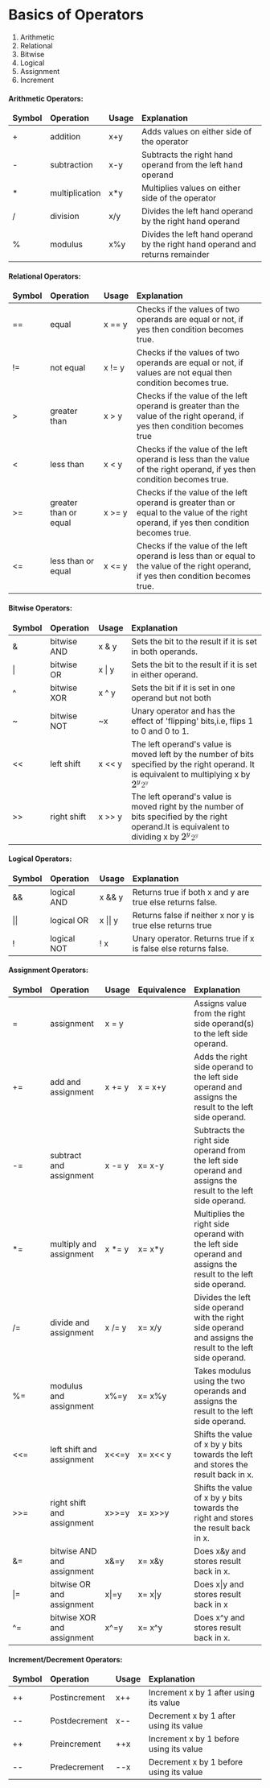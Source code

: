 <h1>Basics of Operators</h1>

<div class="operator-list">
    <ol>
        <li>Arithmetic</li>
        <li>Relational</li>
        <li>Bitwise</li>
        <li>Logical</li>
        <li>Assignment</li>
        <li>Increment</li>
    </ol>
</div>

<!-- Arithmetic Operators: -->
<h4>Arithmetic Operators:</h4>
<table class="pd-table">
    <thead>
        <tr class="align-top">
            <td class="medium-col heading left-row right-row"> <strong>Symbol</strong> </td>
            <td class="medium-col heading right-row"> <strong>Operation</strong> </td>
            <td class="medium-col heading right-row"> <strong>Usage</strong> </td>
            <td class="large-col heading right-row"> <strong>Explanation</strong> </td>
        </tr>
    </thead>
    <tbody>
        <tr>
            <td class="medium-col bold left-row right-row"> + </td>
            <td class="medium-col bold right-row"> addition </td>
            <td class="medium-col bold right-row"> x+y </td>
            <td class="large-col bold right-row">Adds values on either side of the operator</td>
        </tr>
        <tr>
            <td class="medium-col bold left-row right-row"> - </td>
            <td class="medium-col bold right-row"> subtraction </td>
            <td class="medium-col bold right-row"> x-y </td>
            <td class="large-col bold right-row">Subtracts the right hand operand from the left hand operand</td>
        </tr>
        <tr>
            <td class="medium-col bold left-row right-row"> * </td>
            <td class="medium-col bold right-row"> multiplication </td>
            <td class="medium-col bold right-row"> x*y </td>
            <td class="large-col bold right-row">Multiplies values on either side of the operator</td>
        </tr>
        <tr>
            <td class="medium-col bold left-row right-row"> / </td>
            <td class="medium-col bold right-row"> division </td>
            <td class="medium-col bold right-row"> x/y </td>
            <td class="large-col bold right-row">Divides the left hand operand by the right hand operand</td>
        </tr>
        <tr>
            <td class="medium-col bold left-row right-row"> % </td>
            <td class="medium-col bold right-row"> modulus </td>
            <td class="medium-col bold right-row"> x%y </td>
            <td class="large-col bold right-row">Divides the left hand operand by the right hand operand and returns remainder</td>
        </tr>
    </tbody>
</table>

<!-- Relational Operators: -->
<h4>Relational Operators:</h4>

<table class="pd-table">
    <thead>
        <tr class="align-top">
            <td class="medium-col heading left-row right-row"> <strong>Symbol</strong> </td>
            <td class="medium-col heading right-row"> <strong>Operation</strong> </td>
            <td class="medium-col heading right-row"> <strong>Usage</strong> </td>
            <td class="large-col heading right-row"> <strong>Explanation</strong> </td>
        </tr>
    </thead>
    <tbody>
        <tr>
            <td class="medium-col bold left-row right-row"> == </td>
            <td class="medium-col bold right-row"> equal </td>
            <td class="medium-col bold right-row"> x == y </td>
            <td class="large-col bold right-row">Checks if the values of two operands are equal or not, if yes then condition becomes true.</td>
        </tr>
        <tr>
            <td class="medium-col bold left-row right-row"> != </td>
            <td class="medium-col bold right-row"> not equal </td>
            <td class="medium-col bold right-row"> x != y </td>
            <td class="large-col bold right-row">Checks if the values of two operands are equal or not, if values are not equal then condition becomes true.</td>
        </tr>
        <tr>
            <td class="medium-col bold left-row right-row"> &gt; </td>
            <td class="medium-col bold right-row"> greater than </td>
            <td class="medium-col bold right-row"> x &gt; y </td>
            <td class="large-col bold right-row">Checks if the value of the left operand is greater than the value of the right operand, if yes then condition becomes true</td>
        </tr>
        <tr>
            <td class="medium-col bold left-row right-row"> &lt; </td>
            <td class="medium-col bold right-row"> less than </td>
            <td class="medium-col bold right-row"> x &lt; y </td>
            <td class="large-col bold right-row">Checks if the value of the left operand is less than the value of the right operand, if yes then condition becomes true.</td>
        </tr>
        <tr>
            <td class="medium-col bold left-row right-row"> &gt;= </td>
            <td class="medium-col bold right-row"> greater than or equal </td>
            <td class="medium-col bold right-row"> x &gt;= y </td>
            <td class="large-col bold right-row">Checks if the value of the left operand is greater than or equal to the value of the right operand, if yes then condition becomes true.</td>
        </tr>
        <tr>
            <td class="medium-col bold left-row right-row"> &lt;= </td>
            <td class="medium-col bold right-row"> less than or equal </td>
            <td class="medium-col bold right-row"> x &lt;= y </td>
            <td class="large-col bold right-row">Checks if the value of the left operand is less than or equal to the value of the right operand, if yes then condition becomes true.</td>
        </tr>
    </tbody>
</table>

<!-- Bitwise Operators: -->
<h4>Bitwise Operators:</h4>
<table class="pd-table">
    <thead>
        <tr class="align-top">
            <td class="medium-col heading left-row right-row"> <strong>Symbol</strong> </td>
            <td class="medium-col heading right-row"> <strong>Operation</strong> </td>
            <td class="medium-col heading right-row"> <strong>Usage</strong> </td>
            <td class="large-col heading right-row"> <strong>Explanation</strong> </td>
        </tr>
    </thead>
    <tbody>
        <tr>
            <td class="medium-col bold left-row right-row"> &amp; </td>
            <td class="medium-col bold right-row"> bitwise AND </td>
            <td class="medium-col bold right-row"> x &amp; y </td>
            <td class="large-col bold right-row">Sets the bit to the result if it is set in both operands.</td>
        </tr>
        <tr>
            <td class="medium-col bold left-row right-row"> | </td>
            <td class="medium-col bold right-row"> bitwise OR </td>
            <td class="medium-col bold right-row"> x | y </td>
            <td class="large-col bold right-row">Sets the bit to the result if it is set in either operand.</td>
        </tr>
        <tr>
            <td class="medium-col bold left-row right-row"> ^ </td>
            <td class="medium-col bold right-row"> bitwise XOR </td>
            <td class="medium-col bold right-row"> x ^ y </td>
            <td class="large-col bold right-row">Sets the bit if it is set in one operand but not both
            </td>
        </tr>
        <tr>
            <td class="medium-col bold left-row right-row"> ~ </td>
            <td class="medium-col bold right-row"> bitwise NOT </td>
            <td class="medium-col bold right-row"> ~x </td>
            <td class="large-col bold right-row">Unary operator and has the effect of 'flipping' bits,i.e, flips 1 to 0 and 0 to 1.</td>
        </tr>
        <tr>
            <td class="medium-col bold left-row right-row"> &lt;&lt; </td>
            <td class="medium-col bold right-row"> left shift </td>
            <td class="medium-col bold right-row"> x &lt;&lt; y </td>
            <td class="large-col bold right-row">The left operand's value is moved left by the number of bits specified by the right operand. It is equivalent to multiplying x by <span class="MathJax_Preview" style="color: inherit;"></span><span class="MathJax_SVG" id="MathJax-Element-1-Frame"
                    tabindex="0" data-mathml="<math xmlns=&quot;http://www.w3.org/1998/Math/MathML&quot;><msup><mn>2</mn><mi>y</mi></msup></math>" role="presentation" style="font-size: 100%; display: inline-block; position: relative;"><svg xmlns:xlink="http://www.w3.org/1999/xlink" width="2.212ex" height="2.143ex" viewBox="0 -805.7 952.3 922.5" role="img" focusable="false" style="vertical-align: -0.271ex;" aria-hidden="true"><defs><path stroke-width="1" id="E1-MJMAIN-32" d="M109 429Q82 429 66 447T50 491Q50 562 103 614T235 666Q326 666 387 610T449 465Q449 422 429 383T381 315T301 241Q265 210 201 149L142 93L218 92Q375 92 385 97Q392 99 409 186V189H449V186Q448 183 436 95T421 3V0H50V19V31Q50 38 56 46T86 81Q115 113 136 137Q145 147 170 174T204 211T233 244T261 278T284 308T305 340T320 369T333 401T340 431T343 464Q343 527 309 573T212 619Q179 619 154 602T119 569T109 550Q109 549 114 549Q132 549 151 535T170 489Q170 464 154 447T109 429Z"></path><path stroke-width="1" id="E1-MJMATHI-79" d="M21 287Q21 301 36 335T84 406T158 442Q199 442 224 419T250 355Q248 336 247 334Q247 331 231 288T198 191T182 105Q182 62 196 45T238 27Q261 27 281 38T312 61T339 94Q339 95 344 114T358 173T377 247Q415 397 419 404Q432 431 462 431Q475 431 483 424T494 412T496 403Q496 390 447 193T391 -23Q363 -106 294 -155T156 -205Q111 -205 77 -183T43 -117Q43 -95 50 -80T69 -58T89 -48T106 -45Q150 -45 150 -87Q150 -107 138 -122T115 -142T102 -147L99 -148Q101 -153 118 -160T152 -167H160Q177 -167 186 -165Q219 -156 247 -127T290 -65T313 -9T321 21L315 17Q309 13 296 6T270 -6Q250 -11 231 -11Q185 -11 150 11T104 82Q103 89 103 113Q103 170 138 262T173 379Q173 380 173 381Q173 390 173 393T169 400T158 404H154Q131 404 112 385T82 344T65 302T57 280Q55 278 41 278H27Q21 284 21 287Z"></path></defs><g stroke="currentColor" fill="currentColor" stroke-width="0" transform="matrix(1 0 0 -1 0 0)"><use xlink:href="#E1-MJMAIN-32" x="0" y="0"></use><use transform="scale(0.707)" xlink:href="#E1-MJMATHI-79" x="707" y="557"></use></g></svg><span class="MJX_Assistive_MathML" role="presentation"><math xmlns="http://www.w3.org/1998/Math/MathML"><msup><mn>2</mn><mi>y</mi></msup></math></span></span>
                <script type="math/tex" id="MathJax-Element-1">2^y</script>
            </td>
        </tr>
        <tr>
            <td class="medium-col bold left-row right-row"> &gt;&gt; </td>
            <td class="medium-col bold right-row"> right shift </td>
            <td class="medium-col bold right-row"> x &gt;&gt; y </td>
            <td class="large-col bold right-row">The left operand's value is moved right by the number of bits specified by the right operand.It is equivalent to dividing x by <span class="MathJax_Preview" style="color: inherit;"></span><span class="MathJax_SVG" id="MathJax-Element-2-Frame"
                    tabindex="0" data-mathml="<math xmlns=&quot;http://www.w3.org/1998/Math/MathML&quot;><msup><mn>2</mn><mi>y</mi></msup></math>" role="presentation" style="font-size: 100%; display: inline-block; position: relative;"><svg xmlns:xlink="http://www.w3.org/1999/xlink" width="2.212ex" height="2.143ex" viewBox="0 -805.7 952.3 922.5" role="img" focusable="false" style="vertical-align: -0.271ex;" aria-hidden="true"><defs><path stroke-width="1" id="E2-MJMAIN-32" d="M109 429Q82 429 66 447T50 491Q50 562 103 614T235 666Q326 666 387 610T449 465Q449 422 429 383T381 315T301 241Q265 210 201 149L142 93L218 92Q375 92 385 97Q392 99 409 186V189H449V186Q448 183 436 95T421 3V0H50V19V31Q50 38 56 46T86 81Q115 113 136 137Q145 147 170 174T204 211T233 244T261 278T284 308T305 340T320 369T333 401T340 431T343 464Q343 527 309 573T212 619Q179 619 154 602T119 569T109 550Q109 549 114 549Q132 549 151 535T170 489Q170 464 154 447T109 429Z"></path><path stroke-width="1" id="E2-MJMATHI-79" d="M21 287Q21 301 36 335T84 406T158 442Q199 442 224 419T250 355Q248 336 247 334Q247 331 231 288T198 191T182 105Q182 62 196 45T238 27Q261 27 281 38T312 61T339 94Q339 95 344 114T358 173T377 247Q415 397 419 404Q432 431 462 431Q475 431 483 424T494 412T496 403Q496 390 447 193T391 -23Q363 -106 294 -155T156 -205Q111 -205 77 -183T43 -117Q43 -95 50 -80T69 -58T89 -48T106 -45Q150 -45 150 -87Q150 -107 138 -122T115 -142T102 -147L99 -148Q101 -153 118 -160T152 -167H160Q177 -167 186 -165Q219 -156 247 -127T290 -65T313 -9T321 21L315 17Q309 13 296 6T270 -6Q250 -11 231 -11Q185 -11 150 11T104 82Q103 89 103 113Q103 170 138 262T173 379Q173 380 173 381Q173 390 173 393T169 400T158 404H154Q131 404 112 385T82 344T65 302T57 280Q55 278 41 278H27Q21 284 21 287Z"></path></defs><g stroke="currentColor" fill="currentColor" stroke-width="0" transform="matrix(1 0 0 -1 0 0)"><use xlink:href="#E2-MJMAIN-32" x="0" y="0"></use><use transform="scale(0.707)" xlink:href="#E2-MJMATHI-79" x="707" y="557"></use></g></svg><span class="MJX_Assistive_MathML" role="presentation"><math xmlns="http://www.w3.org/1998/Math/MathML"><msup><mn>2</mn><mi>y</mi></msup></math></span></span>
                <script type="math/tex" id="MathJax-Element-2">2^y</script>
            </td>
        </tr>
    </tbody>
</table>

<!-- Logical Operators: -->
<h4>Logical Operators:</h4>
<table class="pd-table">
    <thead>
        <tr class="align-top">
            <td class="medium-col heading left-row right-row"> <strong>Symbol</strong> </td>
            <td class="medium-col heading right-row"> <strong>Operation</strong> </td>
            <td class="medium-col heading right-row"> <strong>Usage</strong> </td>
            <td class="large-col heading right-row"> <strong>Explanation</strong> </td>
        </tr>
    </thead>
    <tbody>
        <tr>
            <td class="medium-col bold left-row right-row"> &amp;&amp; </td>
            <td class="medium-col bold right-row"> logical AND </td>
            <td class="medium-col bold right-row"> x &amp;&amp; y </td>
            <td class="large-col bold right-row">Returns true if both x and y are true else returns false.</td>
        </tr>
        <tr>
            <td class="medium-col bold left-row right-row"> || </td>
            <td class="medium-col bold right-row"> logical OR </td>
            <td class="medium-col bold right-row"> x || y </td>
            <td class="large-col bold right-row">Returns false if neither x nor y is true else returns true</td>
        </tr>
        <tr>
            <td class="medium-col bold left-row right-row"> ! </td>
            <td class="medium-col bold right-row"> logical NOT </td>
            <td class="medium-col bold right-row"> ! x </td>
            <td class="large-col bold right-row">Unary operator. Returns true if x is false else returns false.
            </td>
        </tr>
    </tbody>
</table>

<!-- Assignment Operators: -->
<h4>Assignment Operators:</h4>

<table class="pd-table">
    <thead>
        <tr class="align-top">
            <td class="medium-col heading left-row right-row"> <strong>Symbol</strong> </td>
            <td class="medium-col heading right-row"> <strong>Operation</strong> </td>
            <td class="medium-col heading right-row"> <strong>Usage</strong> </td>
            <td class="medium-col heading right-row"> <strong>Equivalence</strong> </td>
            <td class="large-col heading right-row"> <strong>Explanation</strong> </td>
        </tr>
    </thead>
    <tbody>
        <tr>
            <td class="medium-col bold left-row right-row"> = </td>
            <td class="medium-col bold right-row"> assignment </td>
            <td class="medium-col bold right-row"> x = y </td>
            <td class="medium-col heading right-row"></td>
            <td class="large-col bold right-row">Assigns value from the right side operand(s) to the left side operand.
            </td>
        </tr>
        <tr>
            <td class="medium-col bold left-row right-row"> += </td>
            <td class="medium-col bold right-row"> add and assignment </td>
            <td class="medium-col bold right-row"> x += y </td>
            <td class="medium-col heading right-row"> x = x+y </td>
            <td class="large-col bold right-row">Adds the right side operand to the left side operand and assigns the result to the left side operand.</td>
        </tr>
        <tr>
            <td class="medium-col bold left-row right-row"> -= </td>
            <td class="medium-col bold right-row"> subtract and assignment </td>
            <td class="medium-col bold right-row"> x -= y </td>
            <td class="medium-col heading right-row"> x= x-y </td>
            <td class="large-col bold right-row">Subtracts the right side operand from the left side operand and assigns the result to the left side operand.</td>
        </tr>
        <tr>
            <td class="medium-col bold left-row right-row"> *= </td>
            <td class="medium-col bold right-row"> multiply and assignment </td>
            <td class="medium-col bold right-row"> x *= y </td>
            <td class="medium-col heading right-row"> x= x*y </td>
            <td class="large-col bold right-row">Multiplies the right side operand with the left side operand and assigns the result to the left side operand.</td>
        </tr>
        <tr>
            <td class="medium-col bold left-row right-row"> /= </td>
            <td class="medium-col bold right-row"> divide and assignment </td>
            <td class="medium-col bold right-row"> x /= y </td>
            <td class="medium-col heading right-row"> x= x/y </td>
            <td class="large-col bold right-row">Divides the left side operand with the right side operand and assigns the result to the left side operand.</td>
        </tr>
        <tr>
            <td class="medium-col bold left-row right-row"> %= </td>
            <td class="medium-col bold right-row"> modulus and assignment </td>
            <td class="medium-col bold right-row"> x%=y </td>
            <td class="medium-col heading right-row"> x= x%y </td>
            <td class="large-col bold right-row">Takes modulus using the two operands and assigns the result to the left side operand.</td>
        </tr>
        <tr>
            <td class="medium-col bold left-row right-row"> &lt;&lt;= </td>
            <td class="medium-col bold right-row"> left shift and assignment </td>
            <td class="medium-col bold right-row"> x&lt;&lt;=y </td>
            <td class="medium-col heading right-row"> x= x&lt;&lt; y </td>
            <td class="large-col bold right-row">Shifts the value of x by y bits towards the left and stores the result back in x.</td>
        </tr>
        <tr>
            <td class="medium-col bold left-row right-row"> &gt;&gt;= </td>
            <td class="medium-col bold right-row"> right shift and assignment</td>
            <td class="medium-col bold right-row"> x&gt;&gt;=y </td>
            <td class="medium-col heading right-row"> x= x&gt;&gt;y </td>
            <td class="large-col bold right-row">Shifts the value of x by y bits towards the right and stores the result back in x.</td>
        </tr>
        <tr>
            <td class="medium-col bold left-row right-row"> &amp;= </td>
            <td class="medium-col bold right-row"> bitwise AND and assignment </td>
            <td class="medium-col bold right-row"> x&amp;=y </td>
            <td class="medium-col heading right-row"> x= x&amp;y </td>
            <td class="large-col bold right-row">Does x&amp;y and stores result back in x.</td>
        </tr>
        <tr>
            <td class="medium-col bold left-row right-row"> |= </td>
            <td class="medium-col bold right-row"> bitwise OR and assignment </td>
            <td class="medium-col bold right-row"> x|=y </td>
            <td class="medium-col heading right-row"> x= x|y </td>
            <td class="large-col bold right-row">Does x|y and stores result back in x</td>
        </tr>
        <tr>
            <td class="medium-col bold left-row right-row"> ^= </td>
            <td class="medium-col bold right-row"> bitwise XOR and assignment </td>
            <td class="medium-col bold right-row"> x^=y </td>
            <td class="medium-col heading right-row"> x= x^y </td>
            <td class="large-col bold right-row">Does x^y and stores result back in x.</td>
        </tr>
    </tbody>
</table>

<!-- Increment/Decrement Operators: -->
<h4>Increment/Decrement Operators:</h4>
<table class="pd-table">
    <thead>
        <tr class="align-top">
            <td class="medium-col heading left-row right-row"> <strong>Symbol</strong> </td>
            <td class="medium-col heading right-row"> <strong>Operation</strong> </td>
            <td class="medium-col heading right-row"> <strong>Usage</strong> </td>
            <td class="large-col heading right-row"> <strong>Explanation</strong> </td>
        </tr>
    </thead>
    <tbody>
        <tr>
            <td class="medium-col bold left-row right-row"> ++ </td>
            <td class="medium-col bold right-row"> Postincrement </td>
            <td class="medium-col bold right-row"> x++ </td>
            <td class="large-col bold right-row">Increment x by 1 after using its value</td>
        </tr>
        <tr>
            <td class="medium-col bold left-row right-row"> -- </td>
            <td class="medium-col bold right-row"> Postdecrement </td>
            <td class="medium-col bold right-row"> x-- </td>
            <td class="large-col bold right-row">Decrement x by 1 after using its value</td>
        </tr>
        <tr>
            <td class="medium-col bold left-row right-row"> ++ </td>
            <td class="medium-col bold right-row"> Preincrement </td>
            <td class="medium-col bold right-row"> ++x </td>
            <td class="large-col bold right-row">Increment x by 1 before using its value</td>
        </tr>
        <tr>
            <td class="medium-col bold left-row right-row"> -- </td>
            <td class="medium-col bold right-row"> Predecrement </td>
            <td class="medium-col bold right-row"> --x </td>
            <td class="large-col bold right-row">Decrement x by 1 before using its value</td>
        </tr>
    </tbody>
</table>